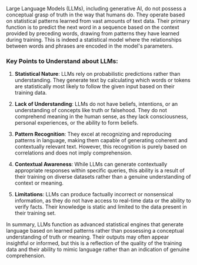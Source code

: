 Large Language Models (LLMs), including generative AI, do not possess a conceptual grasp of truth in the way that humans do. They operate based on statistical patterns learned from vast amounts of text data. Their primary function is to predict the next word in a sequence based on the context provided by preceding words, drawing from patterns they have learned during training. This is indeed a statistical model where the relationships between words and phrases are encoded in the model's parameters.

### Key Points to Understand about LLMs:

1. **Statistical Nature**: LLMs rely on probabilistic predictions rather than understanding. They generate text by calculating which words or tokens are statistically most likely to follow the given input based on their training data.

2. **Lack of Understanding**: LLMs do not have beliefs, intentions, or an understanding of concepts like truth or falsehood. They do not comprehend meaning in the human sense, as they lack consciousness, personal experiences, or the ability to form beliefs.

3. **Pattern Recognition**: They excel at recognizing and reproducing patterns in language, making them capable of generating coherent and contextually relevant text. However, this recognition is purely based on correlations and does not imply comprehension.

4. **Contextual Awareness**: While LLMs can generate contextually appropriate responses within specific queries, this ability is a result of their training on diverse datasets rather than a genuine understanding of context or meaning.

5. **Limitations**: LLMs can produce factually incorrect or nonsensical information, as they do not have access to real-time data or the ability to verify facts. Their knowledge is static and limited to the data present in their training set.

In summary, LLMs function as advanced statistical engines that generate language based on learned patterns rather than possessing a conceptual understanding of truth or meaning. Their outputs may often appear insightful or informed, but this is a reflection of the quality of the training data and their ability to mimic language rather than an indication of genuine comprehension.